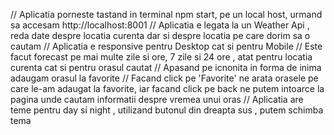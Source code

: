 // Aplicatia porneste tastand in terminal npm start, pe un local host, urmand sa accesam http://localhost:8001
// Aplicatia e legata la un Weather Api , reda date despre locatia curenta dar si despre locatia pe care dorim sa o cautam
// Aplicatia e responsive pentru Desktop cat si pentru Mobile
// Este facut forecast pe mai multe zile si ore, 7 zile si 24 ore , atat pentru locatia curenta cat si pentru orasul cautat
// Apasand pe icnonita in forma de inima adaugam orasul la favorite
// Facand click pe 'Favorite' ne arata orasele pe care le-am adaugat la favorite, iar facand click pe back ne putem intoarce la pagina unde cautam informatii despre vremea unui oras
// Aplicatia are teme pentru day si night , utilizand butonul din dreapta sus , putem schimba tema

